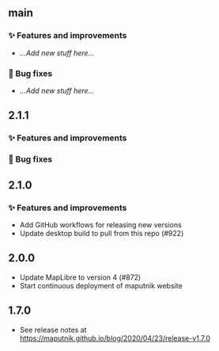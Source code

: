 ## main

### ✨ Features and improvements
- _...Add new stuff here..._

### 🐞 Bug fixes
- _...Add new stuff here..._

## 2.1.1

### ✨ Features and improvements

### 🐞 Bug fixes

## 2.1.0

### ✨ Features and improvements

- Add GitHub workflows for releasing new versions
- Update desktop build to pull from this repo (#922)

## 2.0.0

- Update MapLibre to version 4 (#872)
- Start continuous deployment of maputnik website

## 1.7.0

- See release notes at https://maputnik.github.io/blog/2020/04/23/release-v1.7.0

